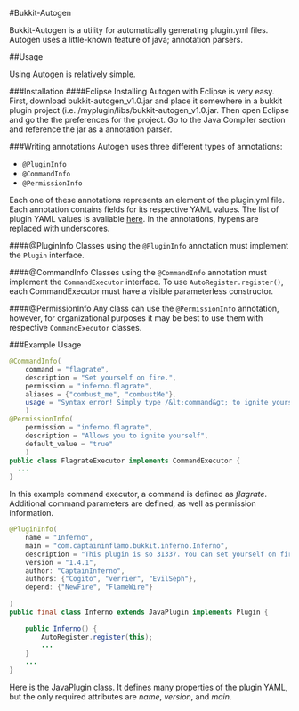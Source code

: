 #Bukkit-Autogen

Bukkit-Autogen is a utility for automatically generating plugin.yml files. Autogen uses a little-known feature of java; annotation parsers.

##Usage

Using Autogen is relatively simple.

###Installation
####Eclipse
Installing Autogen with Eclipse is very easy. First, download bukkit-autogen_v1.0.jar and place it somewhere in a bukkit plugin project (i.e. /myplugin/libs/bukkit-autogen_v1.0.jar. Then open Eclipse and go the the preferences for the project. Go to the Java Compiler section and reference the jar as a annotation parser.

###Writing annotations
Autogen uses three different types of annotations:
* `@PluginInfo`
* `@CommandInfo`
* `@PermissionInfo`

Each one of these annotations represents an element of the plugin.yml file. Each annotation contains fields for its respective YAML values. The list of plugin YAML values is avaliable [here](http://wiki.bukkit.org/Plugin_YAML). In the annotations, hypens are replaced with underscores.

####@PluginInfo
Classes using the `@PluginInfo` annotation must implement the `Plugin` interface.

####@CommandInfo
Classes using the `@CommandInfo` annotation must implement the `CommandExecutor` interface. To use `AutoRegister.register()`, each CommandExecutor must have a visible parameterless constructor.

####@PermissionInfo
Any class can use the `@PermissionInfo` annotation, however, for organizational purposes it may be best to use them with respective `CommandExecutor` classes.

###Example Usage
```java
@CommandInfo(
	command = "flagrate",
	description = "Set yourself on fire.",
	permission = "inferno.flagrate",
	aliases = {"combust_me", "combustMe"}.
	usage = "Syntax error! Simply type /&lt;command&gt; to ignite yourself"
	)
@PermissionInfo(
	permission = "inferno.flagrate",
	description = "Allows you to ignite yourself",
	default_value = "true"
	)
public class FlagrateExecutor implements CommandExecutor {
  ...
}
```
In this example command executor, a command is defined as _flagrate_. Additional command parameters are defined, as well as permission information.
```java
@PluginInfo(
	name = "Inferno",
	main = "com.captaininflamo.bukkit.inferno.Inferno",
	description = "This plugin is so 31337. You can set yourself on fire",
	version = "1.4.1",
	author: "CaptainInferno",
	authors: {"Cogito", "verrier", "EvilSeph"},
	depend: {"NewFire", "FlameWire"}
	
)
public final class Inferno extends JavaPlugin implements Plugin {
	
	public Inferno() {
		AutoRegister.register(this);
		...
	}
	...
}
```
Here is the JavaPlugin class. It defines many properties of the plugin YAML, but the only required attributes are _name_, _version_, and _main_.

